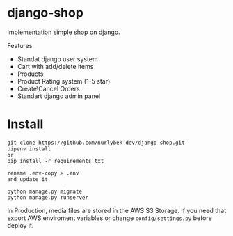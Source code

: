 # django-shop
Implementation simple shop on django.

Features:
- Standat django user system
- Cart with add/delete items
- Products
- Product Rating system (1-5 star)
- Create\Cancel Orders
- Standart django admin panel


# Install
    git clone https://github.com/nurlybek-dev/django-shop.git
    pipenv install
    or
    pip install -r requirements.txt

    rename .env-copy > .env
    and update it

    python manage.py migrate
    python manage.py runserver

In Production, media files are stored in the AWS S3 Storage. If you need that export AWS enviroment variables or change `config/settings.py` before deploy it.